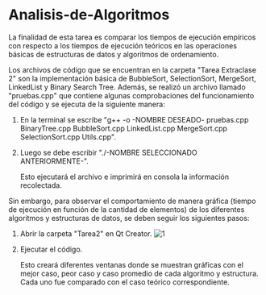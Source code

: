 # Analisis-de-Algoritmos

La finalidad de esta tarea es comparar los tiempos de ejecución empíricos con respecto a los tiempos de ejecución teóricos en las operaciones básicas de estructuras de datos y algoritmos de ordenamiento.

Los archivos de código que se encuentran en la carpeta "Tarea Extraclase 2" son la implementación básica de BubbleSort, SelectionSort, MergeSort, LinkedList y Binary Search Tree. Además, se realizó un archivo llamado "pruebas.cpp" que contiene algunas comprobaciones del funcionamiento del código y se ejecuta de la siguiente manera:

1. En la terminal se escribe "g++ -o -NOMBRE DESEADO- pruebas.cpp BinaryTree.cpp BubbleSort.cpp LinkedList.cpp MergeSort.cpp SelectionSort.cpp Utils.cpp".
2. Luego se debe escribir "./-NOMBRE SELECCIONADO ANTERIORMENTE-".

   Esto ejecutará el archivo e imprimirá en consola la información recolectada.

Sin embargo, para observar el comportamiento de manera gráfica (tiempo de ejecución en función de la cantidad de elementos) de los diferentes algoritmos y estructuras de datos, se deben seguir los siguientes pasos:

1. Abrir la carpeta "Tarea2" en Qt Creator.
![1](https://github.com/user-attachments/assets/dbc56c28-0892-4c85-a233-a055a5f3d544)
2. Ejecutar el código.

   Esto creará diferentes ventanas donde se muestran gráficas con el mejor caso, peor caso y caso promedio de cada algoritmo y estructura. Cada uno fue comparado con el caso teórico correspondiente.
